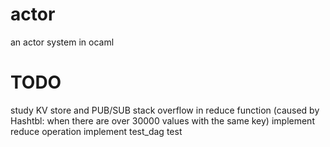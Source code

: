 # actor
an actor system in ocaml

# TODO
study KV store and PUB/SUB
stack overflow in reduce function (caused by Hashtbl: when there are over 30000 values with the same key)
implement reduce operation
implement test_dag test

